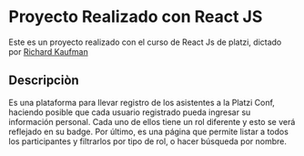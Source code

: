# Proyecto Realizado con React JS
Este es un proyecto realizado con el curso de React Js de platzi, dictado por 
[Richard Kaufman](https://twitter.com/sparragus?lang=es "Richard Kaufman")

## Descripciòn
Es una plataforma para llevar registro de los asistentes a la Platzi Conf, haciendo posible que cada usuario registrado pueda ingresar su información personal. Cada uno de ellos tiene un rol diferente y esto se verá reflejado en su badge. Por último, es una página que permite listar a todos los participantes y filtrarlos por tipo de rol, o hacer búsqueda por nombre.
